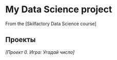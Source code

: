 # My Data Science project
From the [Skilfactory Data Science course]

## Проекты

*[Проект 0. Игра: Угадай число]*